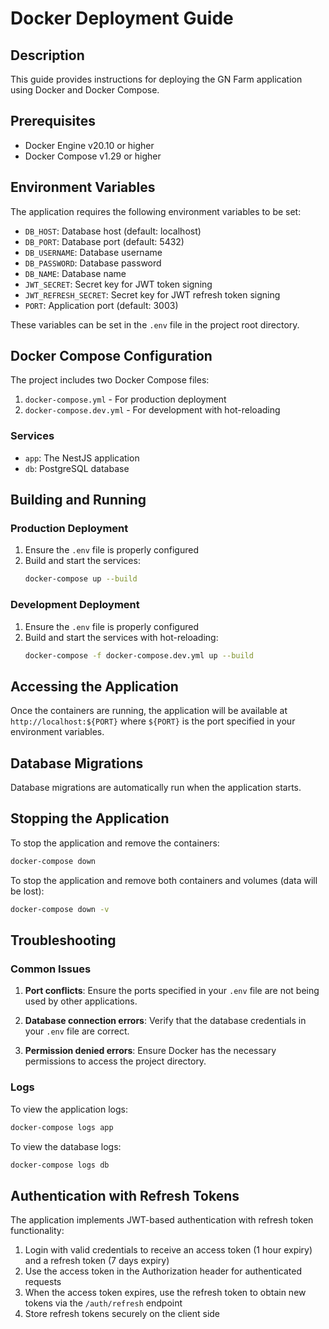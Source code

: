# Docker Deployment Guide

## Description

This guide provides instructions for deploying the GN Farm application using Docker and Docker Compose.

## Prerequisites

- Docker Engine v20.10 or higher
- Docker Compose v1.29 or higher

## Environment Variables

The application requires the following environment variables to be set:

- `DB_HOST`: Database host (default: localhost)
- `DB_PORT`: Database port (default: 5432)
- `DB_USERNAME`: Database username
- `DB_PASSWORD`: Database password
- `DB_NAME`: Database name
- `JWT_SECRET`: Secret key for JWT token signing
- `JWT_REFRESH_SECRET`: Secret key for JWT refresh token signing
- `PORT`: Application port (default: 3003)

These variables can be set in the `.env` file in the project root directory.

## Docker Compose Configuration

The project includes two Docker Compose files:

1. `docker-compose.yml` - For production deployment
2. `docker-compose.dev.yml` - For development with hot-reloading

### Services

- `app`: The NestJS application
- `db`: PostgreSQL database

## Building and Running

### Production Deployment

1. Ensure the `.env` file is properly configured
2. Build and start the services:
   ```bash
   docker-compose up --build
   ```

### Development Deployment

1. Ensure the `.env` file is properly configured
2. Build and start the services with hot-reloading:
   ```bash
   docker-compose -f docker-compose.dev.yml up --build
   ```

## Accessing the Application

Once the containers are running, the application will be available at `http://localhost:${PORT}` where `${PORT}` is the port specified in your environment variables.

## Database Migrations

Database migrations are automatically run when the application starts.

## Stopping the Application

To stop the application and remove the containers:

```bash
docker-compose down
```

To stop the application and remove both containers and volumes (data will be lost):

```bash
docker-compose down -v
```

## Troubleshooting

### Common Issues

1. **Port conflicts**: Ensure the ports specified in your `.env` file are not being used by other applications.

2. **Database connection errors**: Verify that the database credentials in your `.env` file are correct.

3. **Permission denied errors**: Ensure Docker has the necessary permissions to access the project directory.

### Logs

To view the application logs:

```bash
docker-compose logs app
```

To view the database logs:

```bash
docker-compose logs db
```

## Authentication with Refresh Tokens

The application implements JWT-based authentication with refresh token functionality:

1. Login with valid credentials to receive an access token (1 hour expiry) and a refresh token (7 days expiry)
2. Use the access token in the Authorization header for authenticated requests
3. When the access token expires, use the refresh token to obtain new tokens via the `/auth/refresh` endpoint
4. Store refresh tokens securely on the client side
